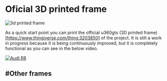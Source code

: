 # Oficial 3D printed frame

![3d printed frame](https://github.com/raul-ortega/amv-open360tracker-32bits/blob/master/wiki/img/u360gts_frame_3d_view.png|width=640)

As a quick start point you can print the official u360gts (3D printed frame)[https://www.thingiverse.com/thing:3203850] of the project. It is still a work in progress because it is being continuously improved, but it is completely functional as you can see in the below video.

[![Audi R8](https://i.ytimg.com/vi/xCPg7soJWS4/hqdefault.jpg)](https://www.youtube.com/watch?v=xCPg7soJWS4 "u360gts 3D Printed")



#Other frames
- 
